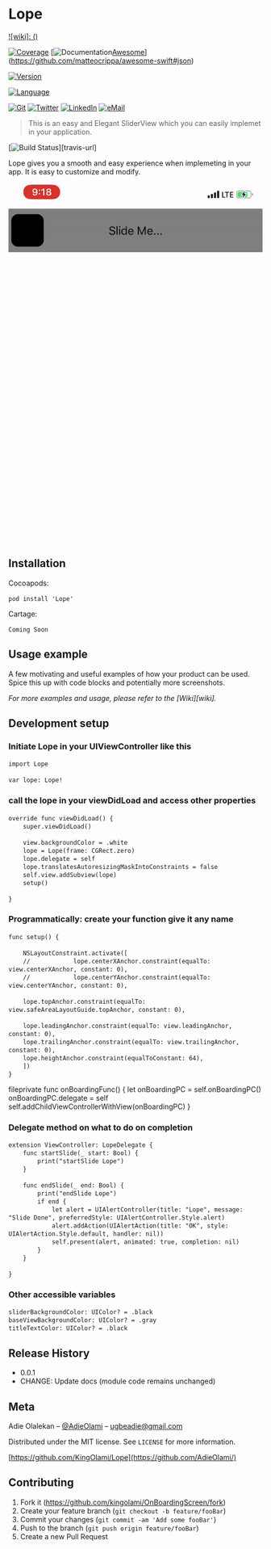 # Lope

<!-- Markdown link & img dfn's -->
[travis-image]: https://img.shields.io/travis/dbader/node-datadog-metrics/master.svg?style=flat-square
[![wiki]: ()](https://github.com/AdieOlami/Lope/wiki)

[![Coverage](https://img.shields.io/badge/coverage-80%25-yellow.svg?style=flat)]()
[![Documentation](
)[Awesome](https://cdn.rawgit.com/sindresorhus/awesome/d7305f38d29fed78fa85652e3a63e154dd8e8829/media/badge.svg)](https://github.com/matteocrippa/awesome-swift#json)


[![Version](https://img.shields.io/cocoapods/v/EVReflection.svg?style=flat)](http://cocoadocs.org/docsets/EVReflection)

[![Language](https://img.shields.io/badge/language-swift%204%20&%205-f48041.svg?style=flat)](https://developer.apple.com/swift)

[![Git](https://img.shields.io/badge/GitHub-AdieOlami-blue.svg?style=flat)](https://github.com/adieolami)
[![Twitter](https://img.shields.io/badge/twitter-@AdieOlami-blue.svg?style=flat)](http://twitter.com/adieolami)
[![LinkedIn](https://img.shields.io/badge/linkedin-Adie%20Olami-blue.svg?style=flat)](http://linkedin.com/in/olalekan-adie-16579b99)
[![eMail](https://img.shields.io/badge/email-ugbeadie@gmail.com-blue.svg?style=flat)](mailto:ugbeadie@gmail.com?SUBJECT=About%Lope)


> This is an easy and Elegant SliderView which you can easily implemet in your application.

[![Build Status][travis-image]][travis-url]

Lope gives you a smooth and easy experience when implemeting in your app. It is easy to customize and modify.

![](Lope.gif)

## Installation

Cocoapods:

```
pod install 'Lope'
```

Cartage:

```
Coming Soon
```


## Usage example

A few motivating and useful examples of how your product can be used. Spice this up with code blocks and potentially more screenshots.

_For more examples and usage, please refer to the [Wiki][wiki]._

## Development setup

### Initiate Lope in your UIViewController like this

    import Lope
    
    var lope: Lope!
    

### call the lope in your viewDidLoad and access other properties
    override func viewDidLoad() {
        super.viewDidLoad()

        view.backgroundColor = .white
        lope = Lope(frame: CGRect.zero)
        lope.delegate = self
        lope.translatesAutoresizingMaskIntoConstraints = false
        self.view.addSubview(lope)
        setup()

    }
    
### Programmatically: create your function give it any name 

    func setup() {

        NSLayoutConstraint.activate([
        //            lope.centerXAnchor.constraint(equalTo: view.centerXAnchor, constant: 0),
        //            lope.centerYAnchor.constraint(equalTo: view.centerYAnchor, constant: 0),

        lope.topAnchor.constraint(equalTo: view.safeAreaLayoutGuide.topAnchor, constant: 0),

        lope.leadingAnchor.constraint(equalTo: view.leadingAnchor, constant: 0),
        lope.trailingAnchor.constraint(equalTo: view.trailingAnchor, constant: 0),
        lope.heightAnchor.constraint(equalToConstant: 64),
        ])
    }

fileprivate func onBoardingFunc() {
let onBoardingPC = self.onBoardingPC()
onBoardingPC.delegate = self
self.addChildViewControllerWithView(onBoardingPC)
}


### Delegate method on what to do on completion

    extension ViewController: LopeDelegate {
        func startSlide(_ start: Bool) {
            print("startSlide Lope")
        }

        func endSlide(_ end: Bool) {
            print("endSlide Lope")
            if end {
                let alert = UIAlertController(title: "Lope", message: "Slide Done", preferredStyle: UIAlertController.Style.alert)
                alert.addAction(UIAlertAction(title: "OK", style: UIAlertAction.Style.default, handler: nil))
                self.present(alert, animated: true, completion: nil)
            }
        }

    }
### Other accessible variables

    sliderBackgroundColor: UIColor? = .black
    baseViewBackgroundColor: UIColor? = .gray
    titleTextColor: UIColor? = .black

## Release History

* 0.0.1
* CHANGE: Update docs (module code remains unchanged)


## Meta

Adie Olalekan – [@AdieOlami](https://twitter.com/AdieOlami) – ugbeadie@gmail.com

Distributed under the MIT license. See ``LICENSE`` for more information.

[https://github.com/KingOlami/Lope](https://github.com/AdieOlami/)

## Contributing

1. Fork it (<https://github.com/kingolami/OnBoardingScreen/fork>)
2. Create your feature branch (`git checkout -b feature/fooBar`)
3. Commit your changes (`git commit -am 'Add some fooBar'`)
4. Push to the branch (`git push origin feature/fooBar`)
5. Create a new Pull Request

